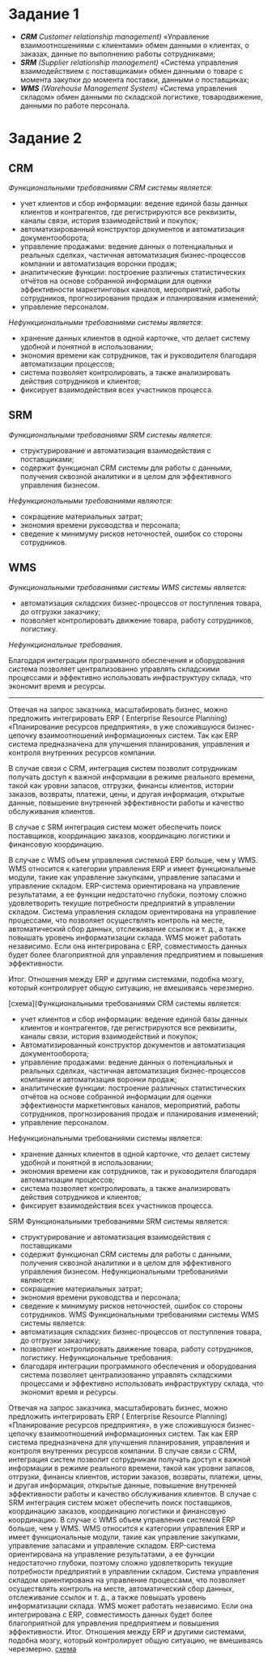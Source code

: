 # Задание 1
-	***CRM*** *Customer relationship management)* «Управление взаимоотношениями с клиентами» обмен данными о клиентах, о заказах, данные по выполнению работы сотрудниками;
-	***SRM*** *(Supplier relationship management)* «Система управления взаимодействием с поставщиками» обмен данными о товаре с момента закупки до момента поставки, данными о поставщиках;
-	***WMS*** *(Warehouse Management System)* «Система управления складом» обмен данными по складской логистике, товародвижение, данными по работе персонала.

# Задание 2
## CRM
*Функциональными требованиями CRM системы является*:
-	учет клиентов и сбор информации: ведение единой базы данных клиентов и контрагентов, где регистрируются все реквизиты, каналы связи, история взаимодействий и покупок;
-	aвтоматизированный конструктор документов и автоматизация документооборота;
-	управление продажами: ведение данных о потенциальных и реальных сделках, частичная автоматизация бизнес-процессов компании и автоматизация воронки продаж;
-	аналитические функции: построение различных статистических отчётов на основе собранной информации для оценки эффективности маркетинговых каналов, мероприятий, работы сотрудников, прогнозирования продаж и планирования изменений;
-	управление персоналом.


*Нефункциональными требованиями системы является*: 
-	хранение данных клиентов в одной карточке, что делает систему удобной и понятной в использовании; 
-	экономия времени как сотрудников, так и руководителя благодаря автоматизации процессов;
-	система позволяет контролировать, а также анализировать действия сотрудников и клиентов;
-	фиксирует взаимодействия всех участников процесса.

## SRM
*Функциональными требованиями SRM системы является*:
-	структурирование и автоматизация взаимодействия с поставщиками;
-	содержит функционал CRM системы для работы с данными, получения сквозной аналитики и в целом для эффективного управления бизнесом.


*Нефункциональными требованиями являются*:
-	сокращение материальных затрат;
-	экономия времени руководства и персонала;
-	сведение к минимуму рисков неточностей, ошибок со стороны сотрудников.

## WMS
*Функциональными требованиями системы  WMS системы является:*
-	автоматизация складских бизнес-процессов от поступления товара, до отгрузки заказчику;
-	позволяет контролировать движение товара, работу сотрудников, логистику.


*Нефункциональные требования*. 

Благодаря интеграции программного обеспечения и оборудования система позволяет централизованно управлять складскими процессами и эффективно использовать инфраструктуру склада, что экономит время и ресурсы. <br>
***

Отвечая на запрос заказчика, масштабировать бизнес, можно предложить интегрировать ERP ( Enterprise Resource Planning) «Планирование ресурсов предприятия», в уже сложившуюся бизнес-цепочку взаимоотношений информационных систем.
Так как ERP система предназначена для улучшения планирования, управления и контроля внутренних ресурсов компании.

В случае связи с CRM, интеграция систем позволит сотрудникам получать доступ к важной информации в режиме реального времени, такой как уровни запасов, отгрузки, финансы клиентов, истории заказов, возвраты, платежи, цены, и другая информация, открытые данные, повышение внутренней эффективности работы и качество обслуживания клиентов.

В случае с SRM интеграция систем может обеспечить поиск поставщиков, координацию заказов, координацию логистики и финансовую координацию.

В случае с WMS объем управления системой ERP больше, чем у WMS. WMS относится к категории управления ERP и имеет функциональные модули, такие как управление закупками, управление запасами и управление складом. ERP-система ориентирована на управление результатами, а ее функции недостаточно глубоки, поэтому сложно удовлетворить текущие потребности предприятий в управлении складом. Система управления складом ориентирована на управление процессами, что позволяет осуществлять контроль на месте, автоматический сбор данных, отслеживание ссылок и т. д., а также повышать уровень информатизации склада. WMS может работать независимо. Если она интегрирована с ERP, совместимость данных будет более благоприятной для управления предприятием и повышения эффективности.

Итог. Отношения между ERP и другими системами, подобна мозгу, который контролирует общую ситуацию, не вмешиваясь черезмерно.

[схема](Функциональными требованиями CRM системы является:
-	учет клиентов и сбор информации: ведение единой базы данных клиентов и контрагентов, где регистрируются все реквизиты, каналы связи, история взаимодействий и покупок;
-	Автоматизированный конструктор документов и автоматизация документооборота;
-	управление продажами: ведение данных о потенциальных и реальных сделках, частичная автоматизация бизнес-процессов компании и автоматизация воронки продаж;
-	аналитические функции: построение различных статистических отчётов на основе собранной информации для оценки эффективности маркетинговых каналов, мероприятий, работы сотрудников, прогнозирования продаж и планирования изменений;
-	управление персоналом.


Нефункциональными требованиями системы является: 
-	хранение данных клиентов в одной карточке, что делает систему удобной и понятной в использовании; 
-	экономия времени как сотрудников, так и руководителя благодаря автоматизации процессов;
-	система позволяет контролировать, а также анализировать действия сотрудников и клиентов;
-	фиксирует взаимодействия всех участников процесса.

SRM
Функциональными требованиями SRM системы является:
-	структурирование и автоматизация взаимодействия с поставщиками
-	содержит функционал CRM системы для работы с данными, получения сквозной аналитики и в целом для эффективного управления бизнесом.
Нефункциональными требованиями являются:
-	сокращение материальных затрат;
-	экономия времени руководства и персонала;
-	сведение к минимуму рисков неточностей, ошибок со стороны сотрудников.
WMS
	Функциональными требованиями системы  WMS системы является:
-	автоматизация складских бизнес-процессов от поступления товара, до отгрузки заказчику;
-	позволяет контролировать движение товара, работу сотрудников, логистику.
Нефункциональные требования:
-	благодаря интеграции программного обеспечения и оборудования система позволяет централизованно управлять складскими процессами и эффективно использовать инфраструктуру склада, что экономит время и ресурсы.  


Отвечая на запрос заказчика, масштабировать бизнес, можно предложить интегрировать ERP ( Enterprise Resource Planning) «Планирование ресурсов предприятия», в уже сложившуюся бизнес-цепочку взаимоотношений информационных систем.
Так как ERP система предназначена для улучшения планирования, управления и контроля внутренних ресурсов компании.
В случае связи с CRM, интеграция систем позволит сотрудникам получать доступ к важной информации в режиме реального времени, такой как уровни запасов, отгрузки, финансы клиентов, истории заказов, возвраты, платежи, цены, и другая информация, открытые данные, повышение внутренней эффективности работы и качество обслуживания клиентов.
В случае с SRM интеграция систем может обеспечить поиск поставщиков, координацию заказов, координацию логистики и финансовую координацию.
В случае с WMS объем управления системой ERP больше, чем у WMS. WMS относится к категории управления ERP и имеет функциональные модули, такие как управление закупками, управление запасами и управление складом. ERP-система ориентирована на управление результатами, а ее функции недостаточно глубоки, поэтому сложно удовлетворить текущие потребности предприятий в управлении складом. Система управления складом ориентирована на управление процессами, что позволяет осуществлять контроль на месте, автоматический сбор данных, отслеживание ссылок и т. д., а также повышать уровень информатизации склада. WMS может работать независимо. Если она интегрирована с ERP, совместимость данных будет более благоприятной для управления предприятием и повышения эффективности.
Итог. Отношения между ERP и другими системами, подобна мозгу, который контролирует общую ситуацию, не вмешиваясь черезмерно. 
[схема](https://viewer.diagrams.net/?tags=%7B%7D&highlight=0000ff&edit=_blank&layers=1&nav=1&title=%D0%A1%D1%85%D0%B5%D0%BC%D0%B0%20%D0%BF%D1%80%D0%BE%D1%85%D0%BE%D0%B6%D0%B4%D0%B5%D0%BD%D0%B8%D1%8F%20%D0%B7%D0%B0%D0%BA%D0%B0%D0%B7%D0%B0%20%D0%BE%D1%82%20%D0%BF%D0%BE%D1%81%D1%82%D1%83%D0%BF%D0%BB%D0%B5%D0%BD%D0%B8%D1%8F%20%D0%B4%D0%BE%20%D0%BF%D0%BE%D0%BB%D1%83%D1%87%D0%B5%D0%BD%D0%B8%D1%8F%20%D0%BA%D0%BB%D0%B8%D0%B5%D0%BD%D1%82%D0%BE%D0%BC.drawio#R7V3td5u2Gv9r8jE%2BkngR%2Bmg7Se%2B9W7tu2W7bTzvUxjYbMRkmjbO%2FfgIkkIRiZAwYp0vPoSCEsPX8nvdH8pU1f9i%2FS%2FzHzft4GURXCCz3V9bNFUIQA0z%2Fy1peihbbQUXDOgmXrFPVcB%2F%2BHbBGwFqfwmWwkzqmcRyl4aPcuIi322CRSm1%2BksTPcrdVHMlvffTXQa3hfuFH9dZP4TLdFK0ewlX7f4JwveFvhi4p7jz4vDP7JruNv4yfhSbr9sqaJ3GcFmcP%2B3kQZZPH5%2BXTf18%2BRT%2F%2B6b7738%2B7v%2FzfZj%2F8%2BuH%2F18Vgd8c8Un6FJNimrYf%2Baf%2Fh%2BvPeXu62X4IIf%2F6w%2Bjr7%2FRo6xdjf%2FOiJTRj7sukLn8FgSSeUXcZJuonX8daPbqvWWRI%2FbZdB9h5Ar6o%2BP8bxI22EtPGPIE1fGDr8pzSmTZv0IWJ3Db8gm4hd%2FJQsggP9LIYzP1kH6aFvbxcds28ooIXN37sgfgjS5IV2SILIT8NvMqR8hsx12a%2BafXrCCHAEna06LeiETmF2nIH8SK7ofHn5e4qTrNHJjzN%2BTtvt%2FPw2P97UCFqRK5v7502YBvePfj6jz1QIyKRZxduU0Y2CxZqtI3%2B3Y5TepUn8Z8lWWe%2BSR8DRVP0WJGmwP0gGftdlHMlFEmbXzxWDQ861G4G5bXA65fRA8t4iG0Eurxv5yB0VH%2FHPrTASmQuMZAnnOD963wm3QGCdm13QBXJLd9hmj36MQ%2FrekkyeTCUPWRMg%2FCnjFbzLhhCVvjIqhLVh5YEK3q4NlJO1%2FHLtKW03U1pmCyTTiHLIY9bvYb%2FOzNPJKoqfFxs%2FSSf%2BdhundMLj7e9ZRz8K11vaMQpWlJizx%2BwLBcntN0rbXSt6H8FgyhzbpM5fjoa9HLcv%2FiIG%2FLVdTjPrml4tMhkVLnIJRWe23izQQ2Y6OpHJy%2BfsYuLwyy%2BsZ35xsxd73rzwq32YFo%2FZlsuuv%2BTXAEJ2XT2aXYhPfgySkM5TkLQSnKLW004e1liPh8y1RsHQBAPWdqL8KN0UhkIMFHSZiozSmmIDuSpMXxEZFDf%2Bi9AtZ8Gd%2BQd2iOS%2F0JNixE7lkc406Js1GMY5c4AJIbYxgzgiexzNGvmo3fHLaVYiHjfDQIBacow6kufAiTOomoUa1xG5UaYJN3Ri3HWa071oyWxUCfHuX08xv3G9y82lKe1gg8d98Ri7n0dpojiRHrpC1mqVWShiE3th6b1OcxeVOJUZnjF7bn2Tu7xDcX4rdM7PiZsfbeHxm%2FyYW%2BvTOz4IZmNmx6lwjuV3FeMj6dWsEbJb2dES7s6aXm2zQepjFs8Wo01x0zhT4XWe2rn4YGzYOackxUpBTJnAtFmkuiLeqFWTypKL206LYJtLiVlm%2B4QLP5qyGw%2Fhcpnb3DrvR5Z7qzCK5iVIrJWT%2FSudH%2BGOm%2F8x1AntxZ%2FoHPVpu1mKDtJ5RkQjg6DXWyhBYzKXpJ%2FBPLwDBOcV8lBPGQ6asrtI9G6BdEtsZ93EEexaWKl4%2B5x3vhM%2Bxq3wSNHi1jB3pNcsu9wj8KEtNeLkGrrQvZn4%2FGUX5UM32t48kNQccSKGtkTnEaeDn%2Ftfph0x01YG3vm49hIjX81cSwy5FnUeSzuNGhquPQM1SlexvPhyJYVUXnESz0ZFUz9uINmriXZVsvdOkIdAkJagRulLF3fOCMXdK4kYlBNiJusg2oKPVIJvjIJ4hBTU56SJaHjMBcPj5o2SxnZsmTTw7KSxTDwAXSjz9ZilNurYEJCv4pzAOU5%2FdRycPM2hMFZqwwQnbSWkSLACI%2BNovqPIFOgoI3UUzlc%2FcfmiXuP5Fm7JBK3j%2BddZksqTkW4D1AbrnN%2BgwG1gYhHnMMedJwWm7%2BiMimvqSXTUkmtsMEF2lX1HtjLu0AF%2By6TAqBOclzqAEKzgsl36iSkHhFWeacwSD6AfOICbkW5a4jQM0lVjX4NIU6yXieLXmKZvaI%2B9WuE4yI0FIApVsZqwMIVHbSC1KqzvCqIzZOyPK2Y5pNrBBCMphU8FIboY9W5cHz2QescNUGxb4jI4pk3CwN1q8yPqSCo%2B8BxLVtoEj0FpGzt1I6s4qTl1bUu0qGk6AYJ5yvHENbhNqPVW%2FXnDgltXi9KzwLYBUYDqNUYfStZwZf8LQPdoAT0u1I%2FLKesM9aolMnyZlW1Qztw1tF052AAnALjG0D5S6veM4HL934U5W50hGKvxieERbLLer2MEE09x%2FV1kjmBLQHAWekPWKIUzNhbOeFTQVhGJSes4ghqSwHBgo9okm98ttI%2FMd2jDvXA00d6RQNJS1XzrhQz2eQHpamTtd1mYoBTZ2pwOYurU1gCqt9Sp27ZkBAgdihQ4FDo7tQ7FLdrNEuobxEy5l7fzGvCjKx5OWps6FL1Lu12it1Ont5rj7Ize2CCGePoyxOwZZRli5H8Noo%2FxLsw60Oak%2BLKDLk%2B0FRVfisUGcQ5VudsdOQzCXy3JkevynBI6Zuh8isvgOpogpzarnmZWsafaV91Nq8kioPkv782WibQkwNJP%2Fa%2F%2BLhiKAtU%2BNbKu11OkXKorkoSQsmv3NNH5WypN7t8mTWr211hoonMUVJp8en9%2FTposwyRYMKUR%2BLu0RzJhiMdJJl1pj0qm218%2Bfg%2Bs42p09vAE0dWgHLekFDq1JaXVUtHmotJXVj2eYhT3RUHVCEamexT15vRwa6TvelHj7CLqsQqjOZvCQvnNATuG%2BpFER1zVuWqbA3dVt4AoA%2FUcHfEuwScT1fBz0KsadrmpOBo3DYJL3xxQD7zON%2F3TMxhRw15DM5guWdmxuh7P4lZlzCLkpoTiphdlQWCkCATdmnNHE0brz4Jomzw0yRLiljtImZsePcmRS7cganKptQUxcBWdN1jCr6vE3TAVyN0VvRuryvMg11WXMrVFrqvaUD0jl5jUNF%2BeYeUZwooLnJEsIPf6jmtMhRRgkVAsoxtlC5StITEpaAvWEJTykdlRa2HdCObSa0nNejLyRuhvsXNTk%2B2CDCuPyNxv6XZ90omx3vKTnm4JzGUj8C0BBgIlHGs7aKKJkA%2BKGQ7int27A8UQZhRsoJlM4P4oiFWe19Bv0HAsBCZGQNcLmxxbsjsnwGm1Sl8onndtwSpuWaHZtX1rWow5MvsWq1mftp4ZVjScO7BnBsE4dlbqGFdUD5gCy9TlH2iLJGCyTcJbpsfItgsEutisavps4oevT7tms2cYFVoLZ2usZqwzgPpKR0PQduF4XxvgyCFM0KBYz8YMxrvwnUfr4bZb3RBlIG%2Fgeu%2ByIKM3kxwJDjrmvpeYfSl%2BG%2BqSXCukrhp5pfpoWNu89c8E9PZTGXLs%2BXDouWPJYrxsr2SAkUgWoq4kaVsrQZRNtPDAqVwIUY94tJR92wAiTaA0381qUKRyM%2B%2FikVpmOk5FqqNu%2B9I7Utuu%2Fj8%2BR9xkYI0AkFxO%2FAvI7gFJL6vfXi26V79ga93%2BAw%3D%3D)

